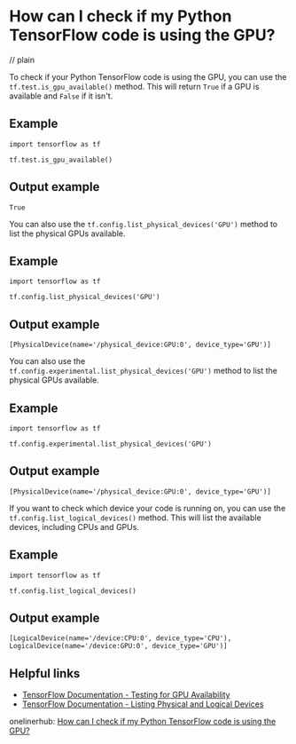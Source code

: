 # How can I check if my Python TensorFlow code is using the GPU?
// plain

To check if your Python TensorFlow code is using the GPU, you can use the `tf.test.is_gpu_available()` method. This will return `True` if a GPU is available and `False` if it isn't.

## Example

```
import tensorflow as tf

tf.test.is_gpu_available()
```
## Output example

```
True
```

You can also use the `tf.config.list_physical_devices('GPU')` method to list the physical GPUs available.

## Example

```
import tensorflow as tf

tf.config.list_physical_devices('GPU')
```
## Output example

```
[PhysicalDevice(name='/physical_device:GPU:0', device_type='GPU')]
```

You can also use the `tf.config.experimental.list_physical_devices('GPU')` method to list the physical GPUs available.

## Example

```
import tensorflow as tf

tf.config.experimental.list_physical_devices('GPU')
```
## Output example

```
[PhysicalDevice(name='/physical_device:GPU:0', device_type='GPU')]
```

If you want to check which device your code is running on, you can use the `tf.config.list_logical_devices()` method. This will list the available devices, including CPUs and GPUs.

## Example

```
import tensorflow as tf

tf.config.list_logical_devices()
```
## Output example

```
[LogicalDevice(name='/device:CPU:0', device_type='CPU'), LogicalDevice(name='/device:GPU:0', device_type='GPU')]
```

## Helpful links
* [TensorFlow Documentation - Testing for GPU Availability](https://www.tensorflow.org/guide/gpu#testing_for_gpu_availability)
* [TensorFlow Documentation - Listing Physical and Logical Devices](https://www.tensorflow.org/guide/gpu#listing_physical_and_logical_devices)

onelinerhub: [How can I check if my Python TensorFlow code is using the GPU?](https://onelinerhub.com/python-tensorflow/how-can-i-check-if-my-python-tensorflow-code-is-using-the-gpu)